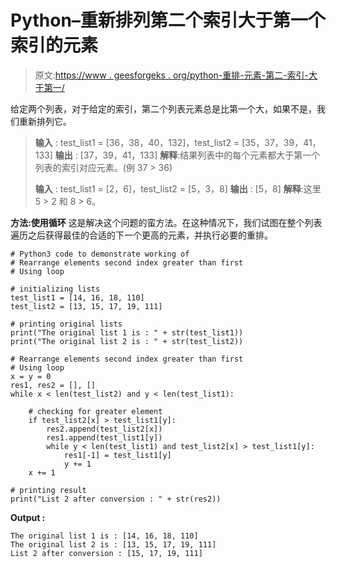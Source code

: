 # Python–重新排列第二个索引大于第一个索引的元素

> 原文:[https://www . geesforgeks . org/python-重排-元素-第二-索引-大于第一/](https://www.geeksforgeeks.org/python-rearrange-elements-second-index-greater-than-first/)

给定两个列表，对于给定的索引，第二个列表元素总是比第一个大，如果不是，我们重新排列它。

> **输入** : test_list1 = [36，38，40，132]，test_list2 = [35，37，39，41，133]
> **输出** : [37，39，41，133]
> **解释**:结果列表中的每个元素都大于第一个列表的索引对应元素。(例 37 > 36)
> 
> **输入** : test_list1 = [2，6]，test_list2 = [5，3，8]
> **输出** : [5，8]
> **解释**:这里 5 > 2 和 8 > 6。

**方法:使用循环**
这是解决这个问题的蛮方法。在这种情况下，我们试图在整个列表遍历之后获得最佳的合适的下一个更高的元素，并执行必要的重排。

```
# Python3 code to demonstrate working of 
# Rearrange elements second index greater than first
# Using loop

# initializing lists
test_list1 = [14, 16, 18, 110]
test_list2 = [13, 15, 17, 19, 111]

# printing original lists
print("The original list 1 is : " + str(test_list1))
print("The original list 2 is : " + str(test_list2))

# Rearrange elements second index greater than first
# Using loop
x = y = 0
res1, res2 = [], []
while x < len(test_list2) and y < len(test_list1):

    # checking for greater element
    if test_list2[x] > test_list1[y]:
        res2.append(test_list2[x])
        res1.append(test_list1[y])
        while y < len(test_list1) and test_list2[x] > test_list1[y]:
            res1[-1] = test_list1[y]
            y += 1
    x += 1

# printing result 
print("List 2 after conversion : " + str(res2))
```

**Output :**

```
The original list 1 is : [14, 16, 18, 110]
The original list 2 is : [13, 15, 17, 19, 111]
List 2 after conversion : [15, 17, 19, 111]

```